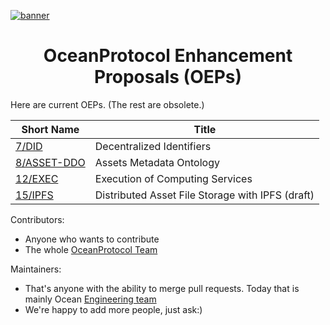 [![banner](doc/img/repo-banner@2x.png)](https://oceanprotocol.com)

<h1 align="center">OceanProtocol Enhancement Proposals (OEPs)</h1>

Here are current OEPs. (The rest are obsolete.)

Short Name       | Title                                             
-----------------|------------------------------------------
[7/DID](7)       | Decentralized Identifiers                            
[8/ASSET-DDO](8) | Assets Metadata Ontology                                 
[12/EXEC](12)    | Execution of Computing Services                         
[15/IPFS](15)| Distributed Asset File Storage with IPFS (draft)           

Contributors:

- Anyone who wants to contribute
- The whole [OceanProtocol Team](https://github.com/orgs/oceanprotocol/people)

Maintainers:

- That's anyone with the ability to merge pull requests. Today that is mainly Ocean [Engineering team](https://github.com/orgs/oceanprotocol/teams/engineering/members)
- We're happy to add more people, just ask:)
